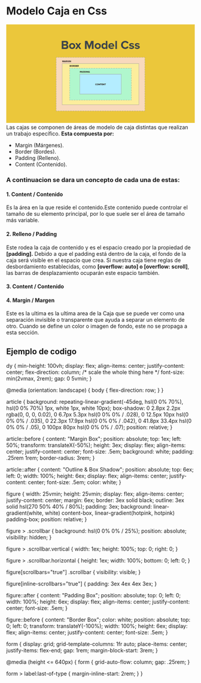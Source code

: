 
# Modelo Caja en Css
![modelocaja](/Parcial1/ModeloCaja/MDC.jpg)
Las cajas se componen de áreas de modelo de caja distintas que realizan un trabajo específico.
**Esta compuesta por:**
- Margin (Márgenes). 
- Border (Bordes). 
- Padding (Relleno). 
- Content (Contenido). 

### A continuacion se dara un concepto de cada una de estas:

#### 1. Content / Contenido

 Es la área en la que reside el contenido.Este contenido puede controlar el tamaño de su elemento principal, por lo que suele ser el área de tamaño más variable.
 #### 2. Relleno / Padding

  Este rodea la caja de contenido y es el espacio creado por la propiedad de **[padding].** Debido a que el padding está dentro de la caja, el fondo de la caja será visible en el espacio que crea. Si nuestra caja tiene reglas de desbordamiento establecidas, como **[overflow: auto] o [overflow: scroll]**, las barras de desplazamiento ocuparán este espacio también.

 #### 3. Content / Contenido

#### 4. Margin / Margen

Este es la ultima es la ultima area de la Caja que se puede ver como una separación invisible o transparente que ayuda a separar un elemento de otro. Cuando se define un color o imagen de fondo, este no se propaga a esta sección.



## Ejemplo de codigo

dy {
  min-height: 100vh;
  display: flex;
  align-items: center;
  justify-content: center;
  flex-direction: column;
  /*  scale the whole thing here  */
  font-size: min(2vmax, 2rem);
  gap: 0 5vmin;
}

@media (orientation: landscape) {
  body {
    flex-direction: row;
  }
}

article {
  background: repeating-linear-gradient(-45deg, hsl(0 0% 70%), hsl(0 0% 70%) 1px, white 1px, white 10px);
  box-shadow: 0 2.8px 2.2px rgba(0, 0, 0, 0.02),
    0 6.7px 5.3px hsl(0 0% 0% / .028),
    0 12.5px 10px hsl(0 0% 0% / .035),
    0 22.3px 17.9px hsl(0 0% 0% / .042),
    0 41.8px 33.4px hsl(0 0% 0% / .05),
    0 100px 80px hsl(0 0% 0% / .07);
  position: relative;
}

article::before {
  content: "Margin Box";
  position: absolute;
  top: 1ex;
  left: 50%;
  transform: translateX(-50%);
  height: 3ex;
  display: flex;
  align-items: center;
  justify-content: center;
  font-size: .5em;
  background: white;
  padding: .25rem 1rem;
  border-radius: 3rem;
}

article::after {
  content: "Outline & Box Shadow";
  position: absolute;
  top: 6ex;
  left: 0;
  width: 100%;
  height: 6ex;
  display: flex;
  align-items: center;
  justify-content: center;
  font-size: .5em;
  color: white;
}

figure {
  width: 25vmin;
  height: 25vmin;
  display: flex;
  align-items: center;
  justify-content: center;
  margin: 6ex;
  border: 3ex solid black;
  outline: 3ex solid hsl(270 50% 40% / 80%);
	padding: 3ex;
	background:
		linear-gradient(white, white) content-box,
		linear-gradient(hotpink, hotpink) padding-box;
  position: relative;
}

figure > .scrollbar {
  background: hsl(0 0% 0% / 25%);
  position: absolute;
  visibility: hidden;
}

figure > .scrollbar.vertical {
  width: 1ex;
  height: 100%;
  top: 0;
  right: 0;
}

figure > .scrollbar.horizontal {
  height: 1ex;
  width: 100%;
  bottom: 0;
  left: 0;
}

figure[scrollbars="true"] .scrollbar {
  visibility: visible;
}

figure[inline-scrollbars="true"] {
  padding: 3ex 4ex 4ex 3ex;
}

figure::after {
  content: "Padding Box";
  position: absolute;
  top: 0;
  left: 0;
  width: 100%;
  height: 6ex;
  display: flex;
  align-items: center;
  justify-content: center;
  font-size: .5em;
}

figure::before {
  content: "Border Box";
  color: white;
  position: absolute;
  top: 0;
  left: 0;
  transform: translateY(-100%);
  width: 100%;
  height: 6ex;
  display: flex;
  align-items: center;
  justify-content: center;
  font-size: .5em;
}

form {
  display: grid;
  grid-template-columns: 1fr auto;
  place-items: center;
  justify-items: flex-end;
  gap: 1rem;
  margin-block-start: 3rem;
}

@media (height <= 640px) {
  form {
    grid-auto-flow: column;
    gap: .25rem;
  }
  
  form > label:last-of-type {
    margin-inline-start: 2rem;
  }
}


